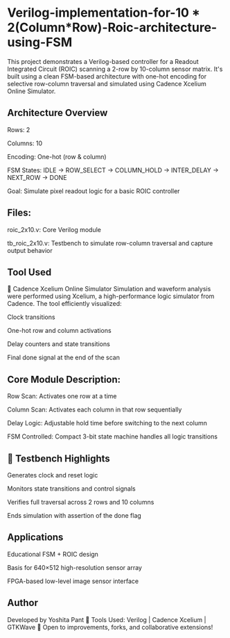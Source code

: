 # Verilog-implementation-for-10 * 2(Column*Row)-Roic-architecture-using-FSM

This project demonstrates a Verilog-based controller for a Readout Integrated Circuit (ROIC) scanning a 2-row by 10-column sensor matrix. It's built using a clean FSM-based architecture with one-hot encoding for selective row-column traversal and simulated using Cadence Xcelium Online Simulator.

## Architecture Overview
Rows: 2

Columns: 10

Encoding: One-hot (row & column)

FSM States: IDLE → ROW_SELECT → COLUMN_HOLD → INTER_DELAY → NEXT_ROW → DONE

Goal: Simulate pixel readout logic for a basic ROIC controller

## Files:
roic_2x10.v: Core Verilog module

tb_roic_2x10.v: Testbench to simulate row-column traversal and capture output behavior

## Tool Used
🧰 Cadence Xcelium Online Simulator
Simulation and waveform analysis were performed using Xcelium, a high-performance logic simulator from Cadence. The tool efficiently visualized:

Clock transitions

One-hot row and column activations

Delay counters and state transitions

Final done signal at the end of the scan

## Core Module Description: 
Row Scan: Activates one row at a time

Column Scan: Activates each column in that row sequentially

Delay Logic: Adjustable hold time before switching to the next column

FSM Controlled: Compact 3-bit state machine handles all logic transitions

## 🔬 Testbench Highlights
Generates clock and reset logic

Monitors state transitions and control signals

Verifies full traversal across 2 rows and 10 columns

Ends simulation with assertion of the done flag

## Applications
Educational FSM + ROIC design

Basis for 640×512 high-resolution sensor array

FPGA-based low-level image sensor interface

## Author
Developed by Yoshita Pant 
🔧 Tools Used: Verilog | Cadence Xcelium | GTKWave
📌 Open to improvements, forks, and collaborative extensions!



